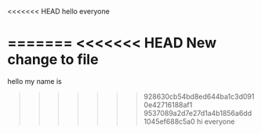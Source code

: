 <<<<<<< HEAD
hello everyone

=======
<<<<<<< HEAD
New change to file
=======
hello my name is
>>>>>>> 928630cb54bd8ed644ba1c3d0910e42716188af1
>>>>>>> 9537089a2d7e27d1a4b1856a6dd1045ef688c5a0
hi everyone
